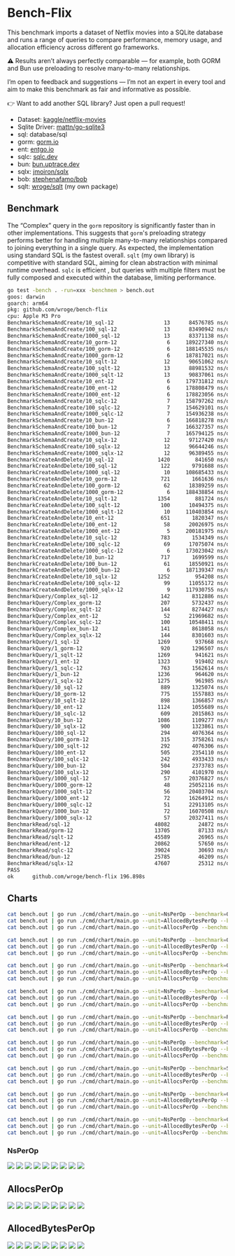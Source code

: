 # Bench-Flix

This benchmark imports a dataset of Netflix movies into a SQLite database and runs a range of queries to compare performance, memory usage, and allocation efficiency across different go frameworks.

⚠️ Results aren’t always perfectly comparable — for example, both GORM and Bun use preloading to resolve many-to-many relationships. 

I’m open to feedback and suggestions — I’m not an expert in every tool and aim to make this benchmark as fair and informative as possible.

👉 Want to add another SQL library? Just open a pull request!

- Dataset: [kaggle/netflix-movies](https://www.kaggle.com/datasets/bhargavchirumamilla/netflix-movies-and-tv-shows-till-2025)
- Sqlite Driver: [mattn/go-sqlite3](https://github.com/mattn/go-sqlite3)
- sql: database/sql
- gorm: [gorm.io](https://gorm.io/)
- ent: [entgo.io](https://entgo.io/)
- sqlc: [sqlc.dev](https://sqlc.dev/)
- bun: [bun.uptrace.dev](https://bun.uptrace.dev/)
- sqlx: [jmoiron/sqlx](https://jmoiron.github.io/sqlx/)
- bob: [stephenafamo/bob](https://bob.stephenafamo.com/docs/)
- sqlt: [wroge/sqlt](https://github.com/wroge/sqlt) (my own package)

## Benchmark

The “Complex” query in the ```gorm``` repository is significantly faster than in other implementations. This suggests that ```gorm```'s preloading strategy performs better for handling multiple many-to-many relationships compared to joining everything in a single query.
As expected, the implementation using standard SQL is the fastest overall.
```sqlt``` (my own library) is competitive with standard SQL, aiming for clean abstraction with minimal runtime overhead. 
```sqlc``` is efficient , but queries with multiple filters must be fully composed and executed within the database, limiting performance.

```bash
go test -bench . -run=xxx -benchmem > bench.out
goos: darwin
goarch: arm64
pkg: github.com/wroge/bench-flix
cpu: Apple M3 Pro
BenchmarkSchemaAndCreate/10_sql-12         	      13	  84576785 ns/op	 9545618 B/op	  227659 allocs/op
BenchmarkSchemaAndCreate/100_sql-12        	      13	  83490942 ns/op	 9529109 B/op	  227588 allocs/op
BenchmarkSchemaAndCreate/1000_sql-12       	      13	  83371138 ns/op	 9524908 B/op	  227565 allocs/op
BenchmarkSchemaAndCreate/10_gorm-12        	       6	 189227340 ns/op	90628192 B/op	 1125839 allocs/op
BenchmarkSchemaAndCreate/100_gorm-12       	       6	 188145535 ns/op	90617644 B/op	 1125725 allocs/op
BenchmarkSchemaAndCreate/1000_gorm-12      	       6	 187817021 ns/op	90612364 B/op	 1125680 allocs/op
BenchmarkSchemaAndCreate/10_sqlt-12        	      12	  90651062 ns/op	10192293 B/op	  236381 allocs/op
BenchmarkSchemaAndCreate/100_sqlt-12       	      13	  88981532 ns/op	 9466538 B/op	  219423 allocs/op
BenchmarkSchemaAndCreate/1000_sqlt-12      	      13	  90837061 ns/op	 9469368 B/op	  219427 allocs/op
BenchmarkSchemaAndCreate/10_ent-12         	       6	 179731812 ns/op	40363509 B/op	 1002355 allocs/op
BenchmarkSchemaAndCreate/100_ent-12        	       6	 178808479 ns/op	40358573 B/op	 1002333 allocs/op
BenchmarkSchemaAndCreate/1000_ent-12       	       6	 178823056 ns/op	40356049 B/op	 1002309 allocs/op
BenchmarkSchemaAndCreate/10_sqlc-12        	       7	 158797262 ns/op	14824257 B/op	  462625 allocs/op
BenchmarkSchemaAndCreate/100_sqlc-12       	       7	 154629101 ns/op	14832025 B/op	  462680 allocs/op
BenchmarkSchemaAndCreate/1000_sqlc-12      	       7	 154936238 ns/op	14830816 B/op	  462667 allocs/op
BenchmarkSchemaAndCreate/10_bun-12         	       6	 166818278 ns/op	82700997 B/op	  428073 allocs/op
BenchmarkSchemaAndCreate/100_bun-12        	       7	 166327357 ns/op	82703593 B/op	  428084 allocs/op
BenchmarkSchemaAndCreate/1000_bun-12       	       7	 165794125 ns/op	82697634 B/op	  428053 allocs/op
BenchmarkSchemaAndCreate/10_sqlx-12        	      12	  97127420 ns/op	11190436 B/op	  290338 allocs/op
BenchmarkSchemaAndCreate/100_sqlx-12       	      12	  96644246 ns/op	11187604 B/op	  290313 allocs/op
BenchmarkSchemaAndCreate/1000_sqlx-12      	      12	  96389455 ns/op	11190794 B/op	  290284 allocs/op
BenchmarkCreateAndDelete/10_sql-12         	    1420	    841650 ns/op	   92149 B/op	    2094 allocs/op
BenchmarkCreateAndDelete/100_sql-12        	     122	   9791688 ns/op	  993911 B/op	   23336 allocs/op
BenchmarkCreateAndDelete/1000_sql-12       	      10	 108685433 ns/op	 9796164 B/op	  238458 allocs/op
BenchmarkCreateAndDelete/10_gorm-12        	     721	   1661636 ns/op	  855746 B/op	   10621 allocs/op
BenchmarkCreateAndDelete/100_gorm-12       	      62	  18389259 ns/op	 9301986 B/op	  115665 allocs/op
BenchmarkCreateAndDelete/1000_gorm-12      	       6	 188438854 ns/op	93421488 B/op	 1160445 allocs/op
BenchmarkCreateAndDelete/10_sqlt-12        	    1354	    881724 ns/op	   92192 B/op	    2073 allocs/op
BenchmarkCreateAndDelete/100_sqlt-12       	     100	  10494375 ns/op	  995220 B/op	   22811 allocs/op
BenchmarkCreateAndDelete/1000_sqlt-12      	      10	 110403854 ns/op	 9831528 B/op	  231289 allocs/op
BenchmarkCreateAndDelete/10_ent-12         	     651	   1820347 ns/op	  408058 B/op	    9916 allocs/op
BenchmarkCreateAndDelete/100_ent-12        	      58	  20026975 ns/op	 4363754 B/op	  106894 allocs/op
BenchmarkCreateAndDelete/1000_ent-12       	       5	 200181975 ns/op	42275625 B/op	 1044468 allocs/op
BenchmarkCreateAndDelete/10_sqlc-12        	     783	   1534349 ns/op	  145708 B/op	    4514 allocs/op
BenchmarkCreateAndDelete/100_sqlc-12       	      69	  17075074 ns/op	 1565089 B/op	   48767 allocs/op
BenchmarkCreateAndDelete/1000_sqlc-12      	       6	 173023042 ns/op	15070736 B/op	  474140 allocs/op
BenchmarkCreateAndDelete/10_bun-12         	     717	   1699599 ns/op	  838817 B/op	    4204 allocs/op
BenchmarkCreateAndDelete/100_bun-12        	      61	  18550921 ns/op	 8985903 B/op	   45246 allocs/op
BenchmarkCreateAndDelete/1000_bun-12       	       6	 187139347 ns/op	87604317 B/op	  441986 allocs/op
BenchmarkCreateAndDelete/10_sqlx-12        	    1252	    954208 ns/op	  107491 B/op	    2688 allocs/op
BenchmarkCreateAndDelete/100_sqlx-12       	      99	  11055172 ns/op	 1160826 B/op	   29706 allocs/op
BenchmarkCreateAndDelete/1000_sqlx-12      	       9	 117930755 ns/op	11457206 B/op	  301176 allocs/op
BenchmarkQuery/Complex_sql-12              	     142	   8312886 ns/op	    8400 B/op	     101 allocs/op
BenchmarkQuery/Complex_gorm-12             	     207	   5732437 ns/op	   74820 B/op	    1154 allocs/op
BenchmarkQuery/Complex_sqlt-12             	     144	   8274427 ns/op	    5445 B/op	     112 allocs/op
BenchmarkQuery/Complex_ent-12              	      52	  21969682 ns/op	   64618 B/op	    1282 allocs/op
BenchmarkQuery/Complex_sqlc-12             	     100	  10548411 ns/op	    3846 B/op	      91 allocs/op
BenchmarkQuery/Complex_bun-12              	     141	   8618058 ns/op	   41205 B/op	     462 allocs/op
BenchmarkQuery/Complex_sqlx-12             	     144	   8301603 ns/op	    9095 B/op	     103 allocs/op
BenchmarkQuery/1_sql-12                    	    1269	    937668 ns/op	    3885 B/op	      82 allocs/op
BenchmarkQuery/1_gorm-12                   	     920	   1296507 ns/op	   60796 B/op	     947 allocs/op
BenchmarkQuery/1_sqlt-12                   	    1269	    941621 ns/op	    4313 B/op	     102 allocs/op
BenchmarkQuery/1_ent-12                    	    1323	    919402 ns/op	   31666 B/op	     806 allocs/op
BenchmarkQuery/1_sqlc-12                   	     763	   1562614 ns/op	    3453 B/op	      76 allocs/op
BenchmarkQuery/1_bun-12                    	    1236	    964620 ns/op	   36467 B/op	     394 allocs/op
BenchmarkQuery/1_sqlx-12                   	    1275	    961985 ns/op	    4589 B/op	      84 allocs/op
BenchmarkQuery/10_sql-12                   	     889	   1325074 ns/op	   14525 B/op	     272 allocs/op
BenchmarkQuery/10_gorm-12                  	     775	   1557883 ns/op	  175608 B/op	    3726 allocs/op
BenchmarkQuery/10_sqlt-12                  	     898	   1366857 ns/op	   16542 B/op	     337 allocs/op
BenchmarkQuery/10_ent-12                   	    1124	   1055689 ns/op	   94624 B/op	    2151 allocs/op
BenchmarkQuery/10_sqlc-12                  	     609	   2015863 ns/op	   16728 B/op	     234 allocs/op
BenchmarkQuery/10_bun-12                   	    1086	   1109277 ns/op	   65488 B/op	    1592 allocs/op
BenchmarkQuery/10_sqlx-12                  	     900	   1323861 ns/op	   19571 B/op	     247 allocs/op
BenchmarkQuery/100_sql-12                  	     294	   4076364 ns/op	  116941 B/op	    2327 allocs/op
BenchmarkQuery/100_gorm-12                 	     315	   3758261 ns/op	 1487571 B/op	   29367 allocs/op
BenchmarkQuery/100_sqlt-12                 	     292	   4076306 ns/op	  135058 B/op	    2840 allocs/op
BenchmarkQuery/100_ent-12                  	     505	   2354110 ns/op	  715881 B/op	   14938 allocs/op
BenchmarkQuery/100_sqlc-12                 	     242	   4933433 ns/op	  136288 B/op	    1932 allocs/op
BenchmarkQuery/100_bun-12                  	     504	   2373783 ns/op	  370416 B/op	   13623 allocs/op
BenchmarkQuery/100_sqlx-12                 	     290	   4101970 ns/op	  158325 B/op	    2032 allocs/op
BenchmarkQuery/1000_sql-12                 	      57	  20376827 ns/op	 1070953 B/op	   22864 allocs/op
BenchmarkQuery/1000_gorm-12                	      48	  25052116 ns/op	14211215 B/op	  274172 allocs/op
BenchmarkQuery/1000_sqlt-12                	      56	  20403704 ns/op	 1250776 B/op	   27824 allocs/op
BenchmarkQuery/1000_ent-12                 	      72	  16264912 ns/op	 6693462 B/op	  139665 allocs/op
BenchmarkQuery/1000_sqlc-12                	      51	  22913105 ns/op	 1343657 B/op	   18873 allocs/op
BenchmarkQuery/1000_bun-12                 	      72	  16070508 ns/op	 3914075 B/op	  134005 allocs/op
BenchmarkQuery/1000_sqlx-12                	      57	  20327411 ns/op	 1699276 B/op	   19870 allocs/op
BenchmarkRead/sql-12                       	   48082	     24872 ns/op	    2384 B/op	      69 allocs/op
BenchmarkRead/gorm-12                      	   13705	     87133 ns/op	   60018 B/op	    1004 allocs/op
BenchmarkRead/sqlt-12                      	   45589	     26965 ns/op	    3904 B/op	      93 allocs/op
BenchmarkRead/ent-12                       	   20862	     57650 ns/op	   33617 B/op	     848 allocs/op
BenchmarkRead/sqlc-12                      	   39024	     30693 ns/op	    2296 B/op	      67 allocs/op
BenchmarkRead/bun-12                       	   25785	     46209 ns/op	   36538 B/op	     414 allocs/op
BenchmarkRead/sqlx-12                      	   47607	     25312 ns/op	    2784 B/op	      70 allocs/op
PASS
ok  	github.com/wroge/bench-flix	196.898s
```

## Charts

```bash
cat bench.out | go run ./cmd/chart/main.go --unit=NsPerOp --benchmark=Query --variants=Complex
cat bench.out | go run ./cmd/chart/main.go --unit=AllocedBytesPerOp --benchmark=Query --variants=Complex
cat bench.out | go run ./cmd/chart/main.go --unit=AllocsPerOp --benchmark=Query --variants=Complex

cat bench.out | go run ./cmd/chart/main.go --unit=NsPerOp --benchmark=Query --variants=1,10
cat bench.out | go run ./cmd/chart/main.go --unit=AllocedBytesPerOp --benchmark=Query --variants=1,10
cat bench.out | go run ./cmd/chart/main.go --unit=AllocsPerOp --benchmark=Query --variants=1,10

cat bench.out | go run ./cmd/chart/main.go --unit=NsPerOp --benchmark=Query --variants=10,100
cat bench.out | go run ./cmd/chart/main.go --unit=AllocedBytesPerOp --benchmark=Query --variants=10,100
cat bench.out | go run ./cmd/chart/main.go --unit=AllocsPerOp --benchmark=Query --variants=10,100

cat bench.out | go run ./cmd/chart/main.go --unit=NsPerOp --benchmark=Query --variants=100,1000
cat bench.out | go run ./cmd/chart/main.go --unit=AllocedBytesPerOp --benchmark=Query --variants=100,1000
cat bench.out | go run ./cmd/chart/main.go --unit=AllocsPerOp --benchmark=Query --variants=100,1000

cat bench.out | go run ./cmd/chart/main.go --unit=NsPerOp --benchmark=Read
cat bench.out | go run ./cmd/chart/main.go --unit=AllocedBytesPerOp --benchmark=Read
cat bench.out | go run ./cmd/chart/main.go --unit=AllocsPerOp --benchmark=Read

cat bench.out | go run ./cmd/chart/main.go --unit=NsPerOp --benchmark=SchemaAndCreate --variants=10
cat bench.out | go run ./cmd/chart/main.go --unit=AllocedBytesPerOp --benchmark=SchemaAndCreate --variants=10
cat bench.out | go run ./cmd/chart/main.go --unit=AllocsPerOp --benchmark=SchemaAndCreate --variants=10

cat bench.out | go run ./cmd/chart/main.go --unit=NsPerOp --benchmark=SchemaAndCreate --variants=1000
cat bench.out | go run ./cmd/chart/main.go --unit=AllocedBytesPerOp --benchmark=SchemaAndCreate --variants=1000
cat bench.out | go run ./cmd/chart/main.go --unit=AllocsPerOp --benchmark=SchemaAndCreate --variants=1000

cat bench.out | go run ./cmd/chart/main.go --unit=NsPerOp --benchmark=CreateAndDelete --variants=1000
cat bench.out | go run ./cmd/chart/main.go --unit=AllocedBytesPerOp --benchmark=CreateAndDelete --variants=1000
cat bench.out | go run ./cmd/chart/main.go --unit=AllocsPerOp --benchmark=CreateAndDelete --variants=1000

cat bench.out | go run ./cmd/chart/main.go --unit=NsPerOp --benchmark=CreateAndDelete --variants=10
cat bench.out | go run ./cmd/chart/main.go --unit=AllocedBytesPerOp --benchmark=CreateAndDelete --variants=10
cat bench.out | go run ./cmd/chart/main.go --unit=AllocsPerOp --benchmark=CreateAndDelete --variants=10
```

### NsPerOp

![](charts/Query_NsPerOp_Complex.png)
![](charts/Query_NsPerOp_110.png)
![](charts/Query_NsPerOp_10100.png)
![](charts/Query_NsPerOp_1001000.png)
![](charts/Read_NsPerOp.png)
![](charts/SchemaAndCreate_NsPerOp_10.png)
![](charts/SchemaAndCreate_NsPerOp_1000.png)
![](charts/CreateAndDelete_NsPerOp_10.png)
![](charts/CreateAndDelete_NsPerOp_1000.png)

## AllocsPerOp

![](charts/Query_AllocsPerOp_Complex.png)
![](charts/Query_AllocsPerOp_110.png)
![](charts/Query_AllocsPerOp_10100.png)
![](charts/Query_AllocsPerOp_1001000.png)
![](charts/Read_AllocsPerOp.png)
![](charts/SchemaAndCreate_AllocsPerOp_10.png)
![](charts/SchemaAndCreate_AllocsPerOp_1000.png)
![](charts/CreateAndDelete_AllocsPerOp_10.png)
![](charts/CreateAndDelete_AllocsPerOp_1000.png)

## AllocedBytesPerOp

![](charts/Query_AllocedBytesPerOp_Complex.png)
![](charts/Query_AllocedBytesPerOp_110.png)
![](charts/Query_AllocedBytesPerOp_10100.png)
![](charts/Query_AllocedBytesPerOp_1001000.png)
![](charts/Read_AllocedBytesPerOp.png)
![](charts/SchemaAndCreate_AllocedBytesPerOp_10.png)
![](charts/SchemaAndCreate_AllocedBytesPerOp_1000.png)
![](charts/CreateAndDelete_AllocedBytesPerOp_10.png)
![](charts/CreateAndDelete_AllocedBytesPerOp_1000.png)
